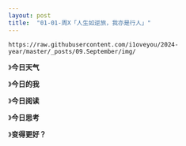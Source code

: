 ```yaml
---
layout: post
title:  "01-01-周X「人生如逆旅，我亦是行人」"
---
```




```
https://raw.githubusercontent.com/i1oveyou/2024-year/master/_posts/09.September/img/
```

 

》**今日天气**



》**今日的我**



》**今日阅读**



》**今日思考**



》**变得更好？**

